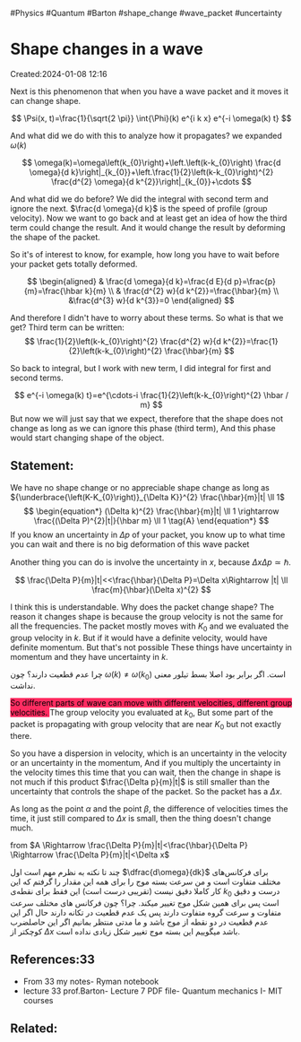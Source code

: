 #Physics #Quantum #Barton #shape_change #wave_packet #uncertainty 
# Shape changes in a wave
Created:2024-01-08 12:16

Next is this phenomenon that when you have a wave packet and it moves it can change shape.

$$
\Psi(x, t)=\frac{1}{\sqrt{2 \pi}} \int{\Phi}(k) e^{i k x} e^{-i \omega(k) t}
$$

And what did we do with this to analyze how it propagates? we expanded $\omega(k)$

$$
\omega(k)=\omega\left(k_{0}\right)+\left.\left(k-k_{0}\right) \frac{d \omega}{d k}\right|_{k_{0}}+\left.\frac{1}{2}\left(k-k_{0}\right)^{2} \frac{d^{2} \omega}{d k^{2}}\right|_{k_{0}}+\cdots
$$

And what did we do before? We did the integral with second term and ignore the next. $\frac{d \omega}{d k}$ is the speed of profile (group velocity). Now we want to go back and at least get an idea of how the third term could change the result. And it would change the result by deforming the shape of the packet.

So it's of interest to know, for example, how long you have to wait before your packet gets totally deformed.


$$
\begin{aligned}
& \frac{d \omega}{d k}=\frac{d E}{d p}=\frac{p}{m}=\frac{\hbar k}{m} \\
& \frac{d^{2} w}{d k^{2}}=\frac{\hbar}{m} \\
&\frac{d^{3} w}{d k^{3}}=0
\end{aligned}
$$

And therefore I didn't have to worry about these terms. So what is that we get? Third term can be written:
$$
\frac{1}{2}\left(k-k_{0}\right)^{2} \frac{d^{2} w}{d k^{2}}=\frac{1}{2}\left(k-k_{0}\right)^{2} \frac{\hbar}{m}
$$

So back to integral, but I work with new term, I did integral for first and second terms.

$$
e^{-i \omega(k) t}=e^{\cdots-i \frac{1}{2}\left(k-k_{0}\right)^{2} \hbar / m}
$$
But now we will just say that we expect, therefore that the shape does not change as long as we can ignore this phase (third term), And this phase would start changing shape of the object.

## Statement:

We have no shape change or no appreciable shape change as long as ${\underbrace{\left(K-K_{0}\right)}_{\Delta K}}^{2} \frac{\hbar}{m}|t| \ll 1$
$$
\begin{equation*}
(\Delta k)^{2} \frac{\hbar}{m}|t| \ll 1 \rightarrow \frac{(\Delta P)^{2}|t|}{\hbar m} \ll 1 \tag{A}
\end{equation*}
$$
If you know an uncertainty in $\Delta p$ of your packet, you know up to what time you can wait and there is no big deformation of this wave packet

Another thing you can do is involve the uncertainty in $x$, because $\Delta x \Delta p \simeq \hbar$.

$$
\frac{\Delta P}{m}|t|<<\frac{\hbar}{\Delta P}=\Delta x\Rightarrow |t| \ll \frac{m}{\hbar}(\Delta x)^{2}
$$

I think this is understandable. Why does the packet change shape? The reason it changes shape is because the group velocity is not the same for all the frequencies. The packet mostly moves with $K_0$ and we evaluated the group velocity in $k$. But if it would have a definite velocity, would have definite momentum. But that's not possible These things have uncertainty in momentum and they have uncertainty in $k$.

چرا عدم قطعیت دارند؟ چون  $\omega(k)\neq \omega(k_0)$ است. اگر برابر بود اصلا بسط تیلور معنی نداشت.

<mark style="background: #FF2C61;">So different parts of wave can move with different velocities, different group velocities. </mark>The group velocity you evaluated at $k_{0}$, But some part of the packet is propagating with group velocity that are near $K_{0}$ but not exactly there.

So you have a dispersion in velocity, which is an uncertainty in the velocity or an uncertainty in the momentum, And if you multiply the uncertainty in the velocity times this time that you can wait, then the change in shape is not much if this product $\frac{\Delta p}{m}|t|$ is still smaller than the uncertainty that controls the shape of the packet. So the packet has a $\Delta x$.

As long as the point $\alpha$ and the point $\beta$, the difference of velocities times the time, it just still compared to $\Delta x$ is small, then the thing doesn't change much.

from $A \Rightarrow \frac{\Delta P}{m}|t|<\frac{\hbar}{\Delta P} \Rightarrow \frac{\Delta P}{m}|t|<\Delta x$

چند تا نکته به نظرم مهم است اول $\dfrac{d\omega}{dk}$ برای فرکانس‌های مختلف متفاوت است و من سرعت بسته موج را برای همه این مقدار را گرفتم که این کار کاملا دقیق نیست (تقریبی درست است) این فقط برای نقطه‌ی $k_0$ درست و دقیق است پس برای همین شکل موج تغییر میکند. چرا؟ چون فرکانس های مختلف سرعت متفاوت و سرعت گروه متفاوت دارند پس یک عدم قطعیت در تکانه دارند حال اگر این عدم قطعیت در دو نقطه از موج باشد و ما مدتی منتظر بمانیم اگر این حاصلضرب کوچکتر از $\Delta x$ باشد میگوییم این بسته موج تغییر شکل زیادی نداده است.
## References:33
- From 33 my notes- Ryman notebook
- lecture 33 prof.Barton- Lecture 7 PDF file- Quantum mechanics I- MIT courses

## Related:




